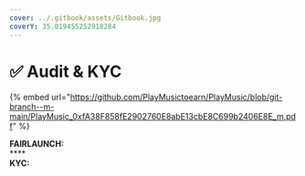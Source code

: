 ```yaml
---
cover: ../.gitbook/assets/Gitbook.jpg
coverY: 35.019455252918284
---
```


# ✅ Audit & KYC

{% embed url="https://github.com/PlayMusictoearn/PlayMusic/blob/git-branch--m-main/PlayMusic_0xfA38F858fE2902760E8abE13cbE8C699b2406E8E_m.pdf" %}

**FAIRLAUNCH:**\
****\
**KYC:**

